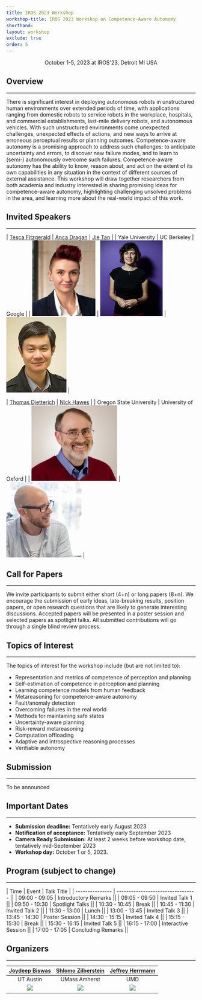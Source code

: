 ```yaml
---
title: IROS 2023 Workshop
workshop-title: IROS 2023 Workshop on Competence-Aware Autonomy
shorthand: 
layout: workshop
exclude: true
order: 5
---
```


<center> October 1-5, 2023 at IROS'23, Detroit MI USA</center>

Overview
--------
***

There is significant interest in deploying autonomous robots in unstructured human environments over extended periods of time, with applications ranging from domestic robots to service robots in the workplace, hospitals, and commercial establishments, last-mile delivery robots, and autonomous vehicles. With such unstructured environments come unexpected challenges, unexpected effects of actions, and new ways to arrive at erroneous perceptual results or planning outcomes. Competence-aware autonomy is a promising approach to address such challenges: to anticipate uncertainty and errors, to discover new failure modes, and to learn to (semi-) autonomously overcome such failures.  Competence-aware autonomy has the ability to know, reason about, and act on the extent of its own capabilities in any situation in the context of different sources of external assistance. This workshop will draw together researchers from both academia and industry interested in sharing promising ideas for competence-aware autonomy, highlighting challenging unsolved problems in the area, and learning more about the real-world impact of this work.


Invited Speakers
----------------
***

| [Tesca Fitzgerald](https://www.tescafitzgerald.com/) | [Anca Dragan](https://people.eecs.berkeley.edu/~anca/) | [Jie Tan](https://www.jie-tan.net/) |
| Yale University    | UC Berkeley    | Google |
| <img src="assets/iros2023-caa-workshop/tesca.jpg" style="max-height:200px;"> | <img src="assets/iros2023-caa-workshop/anca.png" style="max-height:200px;"> | <img src="assets/iros2023-caa-workshop/jie.jpeg" style="max-height:200px;">  |

| [Thomas Dietterich](https://web.engr.oregonstate.edu/~tgd/) | [Nick Hawes](https://www.robots.ox.ac.uk/~nickh/) |
| Oregon State University        |  University of Oxford    |
| <img src="assets/iros2023-caa-workshop/thomas.jpeg" style="max-height:200px;"> | <img src="assets/iros2023-caa-workshop/nick.jpeg" style="max-height:200px;"> |



Call for Papers
---------------

***

We invite participants to submit either short (4+n) or long papers (8+n). We encourage the submission of early ideas, late-breaking results, position papers, or open research questions that are likely to generate interesting discussions. Accepted papers will be presented in a poster session and selected papers as spotlight talks. All submitted contributions will go through a single blind review process.



Topics of Interest
---------------
***

The topics of interest for the workshop include (but are not limited to):

* Representation and metrics of competence of perception and planning
* Self-estimation of competence in perception and planning
* Learning competence models from human feedback
* Metareasoning for competence-aware autonomy
* Fault/anomaly detection
* Overcoming failures in the real world
* Methods for maintaining safe states
* Uncertainty-aware planning
* Risk-reward metareasoning
* Computation offloading
* Adaptive and introspective reasoning processes
* Verifiable autonomy



Submission
---------------
***

To be announced


Important Dates
---------------
***

*   **Submission deadline:** Tentatively early August 2023
*   **Notification of acceptance:** Tentatively early September 2023
*   **Camera Ready Submission:** At least 2 weeks before workshop date, tentatively mid-September 2023
*   **Workshop day:** October 1 or 5, 2023.


Program (subject to change)
---------------
***

| Time            | Event                             | Talk Title |
| --------------- | --------------------------------- ||
| 09:00 - 09:05   | Introductory Remarks              ||
| 09:05 - 09:50   | Invited Talk 1                    ||
| 09:50 - 10:30   | Spotlight Talks                   ||
| 10:30 - 10:45   | Break                             ||
| 10:45 - 11:30   | Invited Talk 2                    ||
| 11:30 - 13:00   | Lunch                             ||
| 13:00 - 13:45   | Invited Talk 3                    ||
| 13:45 - 14:30   | Poster Session                    ||
| 14:30 - 15:15   | Invited Talk 4                    ||
| 15:15 - 15:30   | Break                             ||
| 15:30 - 16:15   | Invited Talk 5                    ||
| 16:15 - 17:00   | Interactive Session               ||
| 17:00 - 17:05   | Concluding Remarks                ||


Organizers
---------------
***

| [Joydeep Biswas](https://joydeepb.com/) | [Shlomo Zilberstein](https://www.cics.umass.edu/faculty/directory/zilberstein_shlomo) | [Jeffrey Herrmann](https://user.eng.umd.edu/~jwh2/jwh2.html)|
| :--------------------: | :--------------------: | :--------------------: |
| UT Austin     | UMass Amherst     | UMD |
| <img src="https://www.joydeepb.com/assets/joydeepb.jpg" style="max-height:200px;"> | <img src="https://www.cics.umass.edu/sites/default/files/styles/people_individual/public/headshots/2016_cics_shlomo_zilberstein_profile-200px.jpg?itok=Q9Q-0KPH"> | <img src="https://faculty.eng.umd.edu/sites/faculty.eng.umd.edu/files/profile_images/Jeffrey%20Herrmann.jpg" style="max-height:200px;"> |
